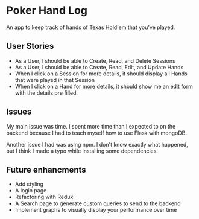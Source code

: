 # Poker Hand Log
An app to keep track of hands of Texas Hold'em that you've played.

## User Stories

- As a User, I should be able to Create, Read, and Delete Sessions
- As a User, I should be able to Create, Read, Edit, and Update Hands
- When I click on a Session for more details, it should display all Hands that were played in that Session
- When I click on a Hand for more details, it should show me an edit form with the details pre filled.

## Issues
My main issue was time. I spent more time than I expected to on the backend because I had to teach myself how to use Flask with mongoDB.

Another issue I had was using npm. I don't know exactly what happened, but I think I made a typo while installing some dependencies.

## Future enhancments
- Add styling
- A login page
- Refactoring with Redux
- A Search page to generate custom queries to send to the backend
- Implement graphs to visually display your performance over time